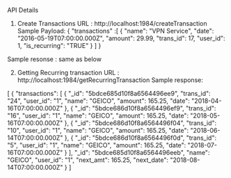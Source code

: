 API Details

1. Create Transactions
URL : http://localhost:1984/createTransaction
Sample Payload:
{
	"transactions" :[
  {
    "name": "VPN Service",
    "date": "2016-05-19T07:00:00.000Z",
    "amount": 29.99,
    "trans_id": 17,
    "user_id": 1,
    "is_recurring": "TRUE"
  }
 ]
}

Sample resonse :
same as below

2. Getting Recurring transaction
   URL : http://localhost:1984/getRecurringTransaction
   Sample response:
   
[
    {
        "transactions": [
            {
                "_id": "5bdce685d10f8a6564496ee9",
                "trans_id": "24",
                "user_id": "1",
                "name": "GEICO",
                "amount": 165.25,
                "date": "2018-04-16T07:00:00.000Z"
            },
            {
                "_id": "5bdce686d10f8a6564496ef9",
                "trans_id": "16",
                "user_id": "1",
                "name": "GEICO",
                "amount": 165.25,
                "date": "2018-05-16T07:00:00.000Z"
            },
            {
                "_id": "5bdce686d10f8a6564496f04",
                "trans_id": "10",
                "user_id": "1",
                "name": "GEICO",
                "amount": 165.25,
                "date": "2018-06-14T07:00:00.000Z"
            },
            {
                "_id": "5bdce686d10f8a6564496f0d",
                "trans_id": "5",
                "user_id": "1",
                "name": "GEICO",
                "amount": 165.25,
                "date": "2018-07-16T07:00:00.000Z"
            }
        ],
        "_id": "5bdce685d10f8a6564496eeb",
        "name": "GEICO",
        "user_id": "1",
        "next_amt": 165.25,
        "next_date": "2018-08-14T07:00:00.000Z"
    }
  ]
  
  
